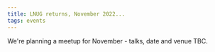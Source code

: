 ```yaml
---
title: LNUG returns, November 2022... 
tags: events
---
```


We're planning a meetup for November - talks, date and venue TBC.
